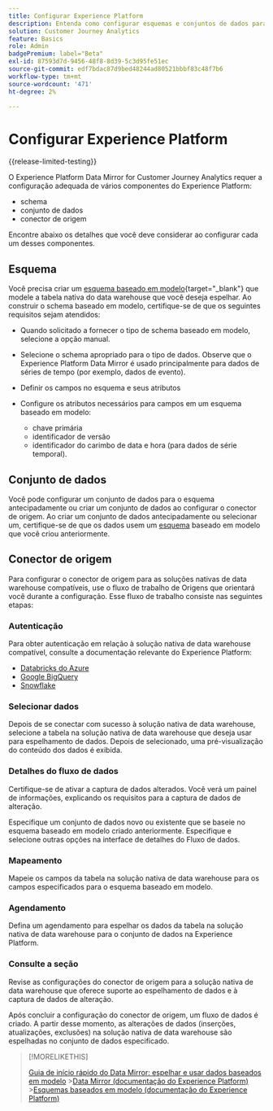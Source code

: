 ```yaml
---
title: Configurar Experience Platform
description: Entenda como configurar esquemas e conjuntos de dados para o Experience Platform Data Mirror for Customer Journey Analytics
solution: Customer Journey Analytics
feature: Basics
role: Admin
badgePremium: label="Beta"
exl-id: 87593d7d-9456-48f8-8d39-5c3d95fe51ec
source-git-commit: edf7bdac87d9bed48244ad80521bbbf83c48f7b6
workflow-type: tm+mt
source-wordcount: '471'
ht-degree: 2%

---
```


# Configurar Experience Platform

{{release-limited-testing}}

O Experience Platform Data Mirror for Customer Journey Analytics requer a configuração adequada de vários componentes do Experience Platform:

* schema
* conjunto de dados
* conector de origem

Encontre abaixo os detalhes que você deve considerar ao configurar cada um desses componentes.

## Esquema

Você precisa criar um [esquema baseado em modelo](https://experienceleague.adobe.com/en/docs/experience-platform/xdm/schema/model-based){target="_blank"} que modele a tabela nativa do data warehouse que você deseja espelhar. Ao construir o schema baseado em modelo, certifique-se de que os seguintes requisitos sejam atendidos:

* Quando solicitado a fornecer o tipo de schema baseado em modelo, selecione a opção manual.
* Selecione o schema apropriado para o tipo de dados. Observe que o Experience Platform Data Mirror é usado principalmente para dados de séries de tempo (por exemplo, dados de evento).

* Definir os campos no esquema e seus atributos
* Configure os atributos necessários para campos em um esquema baseado em modelo:

   * chave primária
   * identificador de versão
   * identificador do carimbo de data e hora (para dados de série temporal).

## Conjunto de dados

Você pode configurar um conjunto de dados para o esquema antecipadamente ou criar um conjunto de dados ao configurar o conector de origem.
Ao criar um conjunto de dados antecipadamente ou selecionar um, certifique-se de que os dados usem um [esquema](#schema) baseado em modelo que você criou anteriormente.


## Conector de origem

Para configurar o conector de origem para as soluções nativas de data warehouse compatíveis, use o fluxo de trabalho de Origens que orientará você durante a configuração. Esse fluxo de trabalho consiste nas seguintes etapas:

### Autenticação

Para obter autenticação em relação à solução nativa de data warehouse compatível, consulte a documentação relevante do Experience Platform:

* [Databricks do Azure](https://experienceleague.adobe.com/en/docs/experience-platform/sources/connectors/databases/databricks)
* [Google BigQuery](https://experienceleague.adobe.com/en/docs/experience-platform/sources/connectors/databases/bigquery)
* [Snowflake](https://experienceleague.adobe.com/en/docs/experience-platform/sources/connectors/databases/snowflake)


### Selecionar dados

Depois de se conectar com sucesso à solução nativa de data warehouse, selecione a tabela na solução nativa de data warehouse que deseja usar para espelhamento de dados. Depois de selecionado, uma pré-visualização do conteúdo dos dados é exibida.


### Detalhes do fluxo de dados

Certifique-se de ativar a captura de dados alterados. Você verá um painel de informações, explicando os requisitos para a captura de dados de alteração.

Especifique um conjunto de dados novo ou existente que se baseie no esquema baseado em modelo criado anteriormente. Especifique e selecione outras opções na interface de detalhes do Fluxo de dados.


### Mapeamento

Mapeie os campos da tabela na solução nativa de data warehouse para os campos especificados para o esquema baseado em modelo.


### Agendamento

Defina um agendamento para espelhar os dados da tabela na solução nativa de data warehouse para o conjunto de dados na Experience Platform.


### Consulte a seção

Revise as configurações do conector de origem para a solução nativa de data warehouse que oferece suporte ao espelhamento de dados e à captura de dados de alteração.


Após concluir a configuração do conector de origem, um fluxo de dados é criado. A partir desse momento, as alterações de dados (inserções, atualizações, exclusões) na solução nativa de data warehouse são espelhadas no conjunto de dados especificado.


>[!MORELIKETHIS]
>
>[Guia de início rápido do Data Mirror: espelhar e usar dados baseados em modelo](model-based.md)
>&#x200B;>[Data Mirror (documentação do Experience Platform)](https://experienceleague.adobe.com/en/docs/experience-platform/xdm/data-mirror/overview)
>&#x200B;>[Esquemas baseados em modelo (documentação do Experience Platform)](https://experienceleague.adobe.com/en/docs/experience-platform/xdm/schema/model-based)
